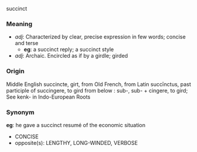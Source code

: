 succinct
### Meaning
+ _adj_: Characterized by clear, precise expression in few words; concise and terse
    + __eg__: a succinct reply; a succinct style
+ _adj_: Archaic. Encircled as if by a girdle; girded

### Origin

Middle English succincte, girt, from Old French, from Latin succīnctus, past participle of succingere, to gird from below : sub-, sub- + cingere, to gird; See kenk- in Indo-European Roots

### Synonym

__eg__: he gave a succinct resumé of the economic situation

+ CONCISE
+ opposite(s): LENGTHY, LONG-WINDED, VERBOSE



